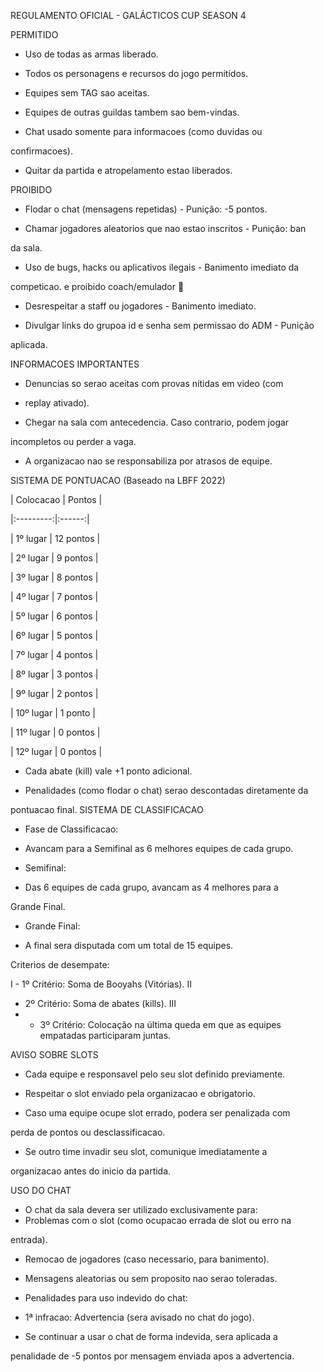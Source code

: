 

REGULAMENTO OFICIAL - GALÁCTICOS CUP  SEASON 4

PERMITIDO

- Uso de todas as armas liberado.

- Todos os personagens e recursos do jogo permitidos.

- Equipes sem TAG sao aceitas.

- Equipes de outras guildas tambem sao bem-vindas.

- Chat usado somente para informacoes (como duvidas ou

confirmacoes).

- Quitar da partida e atropelamento estao liberados.

PROIBIDO

- Flodar o chat (mensagens repetidas) - Punição: -5 pontos.

- Chamar jogadores aleatorios que nao estao inscritos - Punição: ban

da sala.

- Uso de bugs, hacks ou aplicativos ilegais - Banimento imediato da

competicao.
e proibido coach/emulador 🚫

- Desrespeitar a staff ou jogadores - Banimento imediato.

- Divulgar links do grupoa id e senha sem permissao do ADM - Punição

aplicada.

INFORMACOES IMPORTANTES

- Denuncias so serao aceitas com provas nítidas em video (com
- replay ativado).

- Chegar na sala com antecedencia. Caso contrario, podem jogar

incompletos ou perder a vaga.

- A organizacao nao se responsabiliza por atrasos de equipe.

SISTEMA DE PONTUACAO (Baseado na LBFF 2022)

| Colocacao | Pontos |

|:---------:|:------:|

| 1º lugar | 12 pontos |

| 2º lugar | 9 pontos |

| 3º lugar | 8 pontos |

| 4º lugar | 7 pontos |

| 5º lugar | 6 pontos |

| 6º lugar | 5 pontos |

| 7º lugar | 4 pontos |

| 8º lugar | 3 pontos |

| 9º lugar | 2 pontos |

| 10º lugar | 1 ponto |

| 11º lugar | 0 pontos |

| 12º lugar | 0 pontos |

- Cada abate (kill) vale +1 ponto adicional.

- Penalidades (como flodar o chat) serao descontadas diretamente da

pontuacao final.
SISTEMA DE CLASSIFICACAO

- Fase de Classificacao:

 - Avancam para a Semifinal as 6 melhores equipes de cada grupo.

- Semifinal:

 - Das 6 equipes de cada grupo, avancam as 4 melhores para a

Grande Final.

- Grande Final:

 - A final sera disputada com um total de 15 equipes.

Criterios de desempate:

I - 1º Critério: Soma de Booyahs (Vitórias). II 
- 2º Critério: Soma de abates (kills). III
- - 3º Critério: Colocação na última queda em que as equipes empatadas participaram juntas.

AVISO SOBRE SLOTS

- Cada equipe e responsavel pelo seu slot definido previamente.

- Respeitar o slot enviado pela organizacao e obrigatorio.

- Caso uma equipe ocupe slot errado, podera ser penalizada com

perda de pontos ou desclassificacao.

- Se outro time invadir seu slot, comunique imediatamente a

organizacao antes do inicio da partida.

USO DO CHAT

- O chat da sala devera ser utilizado exclusivamente para:
- Problemas com o slot (como ocupacao errada de slot ou erro na

entrada).

 - Remocao de jogadores (caso necessario, para banimento).

 

- Mensagens aleatorias ou sem proposito nao serao toleradas.

- Penalidades para uso indevido do chat:

 - 1ª infracao: Advertencia (sera avisado no chat do jogo).

 - Se continuar a usar o chat de forma indevida, sera aplicada a

penalidade de -5 pontos por mensagem enviada apos a advertencia.
